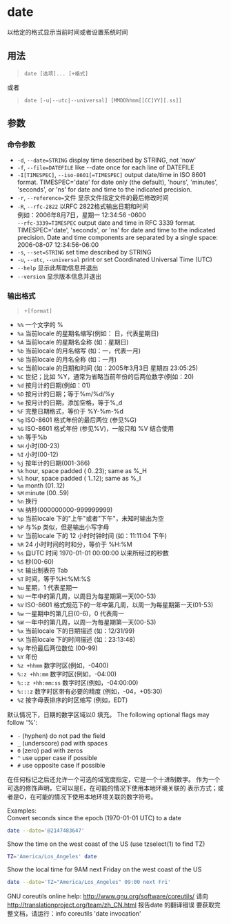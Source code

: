 # date

 以给定的格式显示当前时间或者设置系统时间

## 用法

> `date [选项]... [+格式]`  

或者  

> `date [-u|--utc|--universal] [MMDDhhmm[[CC]YY][.ss]]`  

## 参数

### 命令参数

- `-d`, `--date=STRING`         display time described by STRING, not 'now'
- `-f`, `--file=DATEFILE`       like --date once for each line of DATEFILE
- `-I[TIMESPEC]`, `--iso-8601[=TIMESPEC]`  output date/time in ISO 8601 format.
                            TIMESPEC='date' for date only (the default),
                            'hours', 'minutes', 'seconds', or 'ns' for date
                            and time to the indicated precision.
- `-r`, `--reference=`文件  显示文件指定文件的最后修改时间  
- `-R`, `--rfc-2822`  以RFC 2822格式输出日期和时间  
 例如：2006年8月7日，星期一 12:34:56 -0600  
  `--rfc-3339=TIMESPEC`   output date and time in RFC 3339 format.
                            TIMESPEC='date', 'seconds', or 'ns' for
                            date and time to the indicated precision.
                            Date and time components are separated by
                            a single space: 2006-08-07 12:34:56-06:00
- `-s`, `--set=STRING`  set time described by STRING
- `-u`, `--utc`, `--universal`    print or set Coordinated Universal Time (UTC)
- `--help`  显示此帮助信息并退出
- `--version`  显示版本信息并退出

### 输出格式

> `+[format]`

- `%%` 一个文字的 %
- `%a` 当前locale 的星期名缩写(例如： 日，代表星期日)
- `%A` 当前locale 的星期名全称 (如：星期日)
- `%b` 当前locale 的月名缩写 (如：一，代表一月)
- `%B` 当前locale 的月名全称 (如：一月)
- `%c` 当前locale 的日期和时间 (如：2005年3月3日 星期四 23:05:25)
- `%C` 世纪；比如 %Y，通常为省略当前年份的后两位数字(例如：20)
- `%d` 按月计的日期(例如：01)
- `%D` 按月计的日期；等于%m/%d/%y
- `%e` 按月计的日期，添加空格，等于%_d
- `%F` 完整日期格式，等价于 %Y-%m-%d
- `%g` ISO-8601 格式年份的最后两位 (参见%G)
- `%G` ISO-8601 格式年份 (参见%V)，一般只和 %V 结合使用
- `%h` 等于%b
- `%H` 小时(00-23)
- `%I` 小时(00-12)
- `%j` 按年计的日期(001-366)
- `%k`   hour, space padded ( 0..23); same as %_H
- `%l`   hour, space padded ( 1..12); same as %_I
- `%m`   month (01..12)
- `%M`   minute (00..59)
- `%n` 换行
- `%N` 纳秒(000000000-999999999)
- `%p` 当前locale 下的"上午"或者"下午"，未知时输出为空
- `%P` 与%p 类似，但是输出小写字母
- `%r` 当前locale 下的 12 小时时钟时间 (如：11:11:04 下午)
- `%R` 24 小时时间的时和分，等价于 %H:%M
- `%s` 自UTC 时间 1970-01-01 00:00:00 以来所经过的秒数
- `%S` 秒(00-60)
- `%t` 输出制表符 Tab
- `%T` 时间，等于%H:%M:%S
- `%u` 星期，1 代表星期一
- `%U` 一年中的第几周，以周日为每星期第一天(00-53)
- `%V` ISO-8601 格式规范下的一年中第几周，以周一为每星期第一天(01-53)
- `%w` 一星期中的第几日(0-6)，0 代表周一
- `%W` 一年中的第几周，以周一为每星期第一天(00-53)
- `%x` 当前locale 下的日期描述 (如：12/31/99)
- `%X` 当前locale 下的时间描述 (如：23:13:48)
- `%y` 年份最后两位数位 (00-99)
- `%Y` 年份
- `%z +hhmm`  数字时区(例如，-0400)
- `%:z +hh:mm`  数字时区(例如，-04:00)
- `%::z +hh:mm:ss` 数字时区(例如，-04:00:00)
- `%:::z`  数字时区带有必要的精度 (例如，-04，+05:30)
- `%Z`  按字母表排序的时区缩写 (例如，EDT)

默认情况下，日期的数字区域以0 填充。
The following optional flags may follow '%':

- `-`  (hyphen) do not pad the field
- `_`  (underscore) pad with spaces
- `0`  (zero) pad with zeros
- `^`  use upper case if possible
- `#`  use opposite case if possible

在任何标记之后还允许一个可选的域宽度指定，它是一个十进制数字。
作为一个可选的修饰声明，它可以是E，在可能的情况下使用本地环境关联的
表示方式；或者是O，在可能的情况下使用本地环境关联的数字符号。

Examples:  
Convert seconds since the epoch (1970-01-01 UTC) to a date

```bash
date --date='@2147483647'
```

Show the time on the west coast of the US (use tzselect(1) to find TZ)

```bash
TZ='America/Los_Angeles' date
```

Show the local time for 9AM next Friday on the west coast of the US

```bash
date --date='TZ="America/Los_Angeles" 09:00 next Fri'
```

GNU coreutils online help: <http://www.gnu.org/software/coreutils/>
请向<http://translationproject.org/team/zh_CN.html> 报告date 的翻译错误
要获取完整文档，请运行：info coreutils 'date invocation'
<!--stackedit_data:
eyJoaXN0b3J5IjpbMTMwMjUxMjAyN119
-->